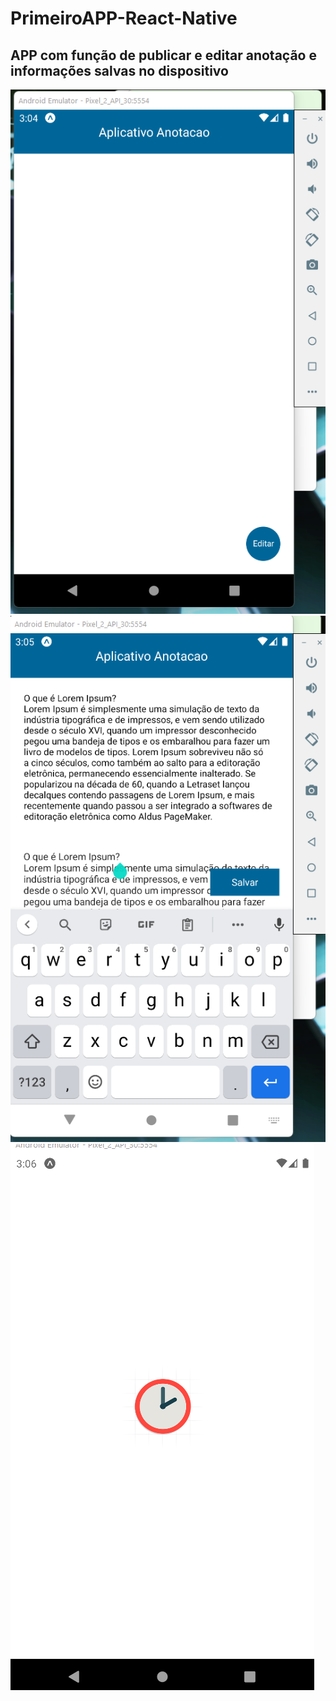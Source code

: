 # PrimeiroAPP-React-Native
## APP com função de publicar e editar anotação e informações salvas no dispositivo
![alt text for image](https://github.com/RodrigoBergenthal/PrimeiroAPP-React-Native/blob/master/Primeiro%20APP/PrimeiroApp/assets/Print1.png)
![alt text for image](https://github.com/RodrigoBergenthal/PrimeiroAPP-React-Native/blob/master/Primeiro%20APP/PrimeiroApp/assets/Print2.png)
![alt text for image](https://github.com/RodrigoBergenthal/PrimeiroAPP-React-Native/blob/master/Primeiro%20APP/PrimeiroApp/assets/Print3.png)
